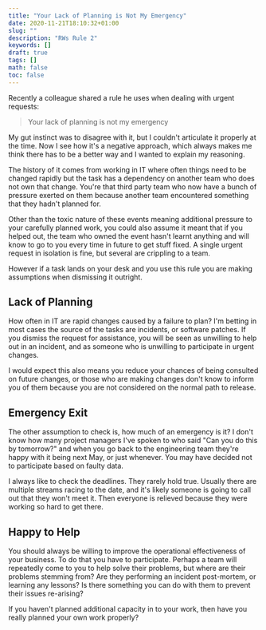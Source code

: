 ```yaml
---
title: "Your Lack of Planning is Not My Emergency"
date: 2020-11-21T18:10:32+01:00
slug: ""
description: "RWs Rule 2"
keywords: []
draft: true
tags: []
math: false
toc: false
---
```


Recently a colleague shared a rule he uses when dealing with urgent requests:

> Your lack of planning is not my emergency

My gut instinct was to disagree with it, but I couldn't articulate it properly at the time. Now I see how it's a negative approach, which always makes me think there has to be a better way and I wanted to explain my reasoning.

The history of it comes from working in IT where often things need to be changed rapidly but the task has a dependency on another team who does not own that change. You're that third party team who now have a bunch of pressure exerted on them because another team encountered something that they hadn't planned for.

Other than the toxic nature of these events meaning additional pressure to your carefully planned work, you could also assume it meant that if you helped out, the team who owned the event hasn't learnt anything and will know to go to you every time in future to get stuff fixed.  A single urgent request in isolation is fine, but several are crippling to a team.

However if a task lands on your desk and you use this rule you are making assumptions when dismissing it outright.

## Lack of Planning

How often in IT are rapid changes caused by a failure to plan? I'm betting in most cases the source of the tasks are incidents, or software patches. If you dismiss the request for assistance, you will be seen as unwilling to help out in an incident, and as someone who is unwilling to participate in urgent changes.

I would expect this also means you reduce your chances of being consulted on future changes, or those who are making changes don't know to inform you of them because you are not considered on the normal path to release.

## Emergency Exit

The other assumption to check is, how much of an emergency is it? I don't know how many project managers I've spoken to who said "Can you do this by tomorrow?" and when you go back to the engineering team they're happy with it being next May, or just whenever. You may have decided not to participate based on faulty data.

I always like to check the deadlines. They rarely hold true. Usually there are multiple streams racing to the date, and it's likely someone is going to call out that they won't meet it. Then everyone is relieved because they were working so hard to get there.

## Happy to Help

You should always be willing to improve the operational effectiveness of your business. To do that you have to participate. Perhaps a team will repeatedly come to you to help solve their problems, but where are their problems stemming from? Are they performing an incident post-mortem, or learning any lessons? Is there something you can do with them to prevent their issues re-arising?

If you haven't planned additional capacity in to your work, then have you really planned your own work properly?
